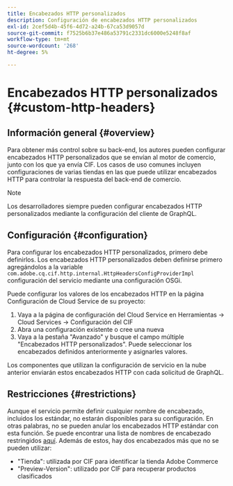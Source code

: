 ```yaml
---
title: Encabezados HTTP personalizados
description: Configuración de encabezados HTTP personalizados
exl-id: 2cef5d4b-45f6-4d72-a24b-67ca53d9057d
source-git-commit: f7525b6b37e486a53791c2331dc6000e5248f8af
workflow-type: tm+mt
source-wordcount: '268'
ht-degree: 5%

---
```


# Encabezados HTTP personalizados {#custom-http-headers}

## Información general {#overview}

Para obtener más control sobre su back-end, los autores pueden configurar encabezados HTTP personalizados que se envían al motor de comercio, junto con los que ya envía CIF. Los casos de uso comunes incluyen configuraciones de varias tiendas en las que puede utilizar encabezados HTTP para controlar la respuesta del back-end de comercio.

>[!NOTE]
>
>Los desarrolladores siempre pueden configurar encabezados HTTP personalizados mediante la configuración del cliente de GraphQL.
>

## Configuración {#configuration}

Para configurar los encabezados HTTP personalizados, primero debe definirlos. Los encabezados HTTP personalizados deben definirse primero agregándolos a la variable `com.adobe.cq.cif.http.internal.HttpHeadersConfigProviderImpl` configuración del servicio mediante una configuración OSGi.

Puede configurar los valores de los encabezados HTTP en la página Configuración de Cloud Service de su proyecto:

1. Vaya a la página de configuración del Cloud Service en Herramientas -> Cloud Services -> Configuración del CIF
1. Abra una configuración existente o cree una nueva
1. Vaya a la pestaña &quot;Avanzado&quot; y busque el campo múltiple &quot;Encabezados HTTP personalizados&quot;. Puede seleccionar los encabezados definidos anteriormente y asignarles valores.

Los componentes que utilizan la configuración de servicio en la nube anterior enviarán estos encabezados HTTP con cada solicitud de GraphQL.

## Restricciones {#restrictions}

Aunque el servicio permite definir cualquier nombre de encabezado, incluidos los estándar, no estarán disponibles para su configuración. En otras palabras, no se pueden anular los encabezados HTTP estándar con esta función. Se puede encontrar una lista de nombres de encabezado restringidos [aquí](https://developer.mozilla.org/es-ES/docs/Web/HTTP/Headers). Además de estos, hay dos encabezados más que no se pueden utilizar:

* &quot;Tienda&quot;: utilizada por CIF para identificar la tienda Adobe Commerce
* &quot;Preview-Version&quot;: utilizado por CIF para recuperar productos clasificados
